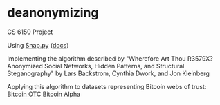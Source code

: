 # deanonymizing
CS 6150 Project

Using [Snap.py](https://snap.stanford.edu/snappy/index.html) ([docs](https://snap.stanford.edu/snappy/doc/index.html))

Implementing the algorithm described by "Wherefore Art Thou R3579X? Anonymized Social Networks, Hidden Patterns, and Structural Steganography" by Lars Backstrom, Cynthia Dwork, and Jon Kleinberg

Applying this algorithm to datasets representing Bitcoin webs of trust:
[Bitcoin OTC](https://snap.stanford.edu/data/soc-sign-bitcoinotc.html)
[Bitcoin Alpha](https://snap.stanford.edu/data/soc-sign-bitcoinalpha.html)

